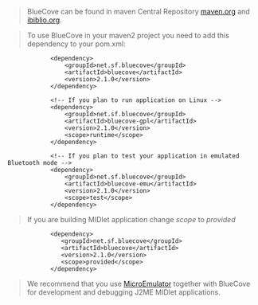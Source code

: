 > BlueCove can be found in maven Central Repository
> [maven.org](http://repo1.maven.org/maven2/net/sf/bluecove/bluecove/)
> and
> [ibiblio.org](http://mirrors.ibiblio.org/pub/mirrors/maven2/net/sf/bluecove/bluecove/).

> To use BlueCove in your maven2 project you need to add this dependency to your pom.xml:

```
            <dependency>
                <groupId>net.sf.bluecove</groupId>
                <artifactId>bluecove</artifactId>
                <version>2.1.0</version>
            </dependency>

            <!-- If you plan to run application on Linux -->
            <dependency>
                <groupId>net.sf.bluecove</groupId>
                <artifactId>bluecove-gpl</artifactId>
                <version>2.1.0</version>
                <scope>runtime</scope>
            </dependency>

            <!-- If you plan to test your application in emulated Bluetooth mode -->
            <dependency>
                <groupId>net.sf.bluecove</groupId>
                <artifactId>bluecove-emu</artifactId>
                <version>2.1.0</version>
                <scope>test</scope>
            </dependency>            
```


> If you are building MIDlet application change _scope_ to _provided_

```
            <dependency>
               <groupId>net.sf.bluecove</groupId>
               <artifactId>bluecove</artifactId>
               <version>2.1.0</version>
               <scope>provided</scope>
            </dependency>
```

> We recommend that you use [MicroEmulator](http://www.microemu.org/) together with BlueCove for development and debugging J2ME MIDlet applications.